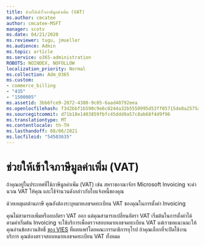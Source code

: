 ```yaml
---
title: ช่วยให้เข้าใจภาษีมูลค่าเพิ่ม (VAT)
ms.author: cmcatee
author: cmcatee-MSFT
manager: scotv
ms.date: 04/21/2020
ms.reviewer: tugu, jmueller
ms.audience: Admin
ms.topic: article
ms.service: o365-administration
ROBOTS: NOINDEX, NOFOLLOW
localization_priority: Normal
ms.collection: Adm_O365
ms.custom:
- commerce_billing
- "435"
- "1500005"
ms.assetid: 3bb6fce9-2072-4380-9c05-6aad40792eea
ms.openlocfilehash: f3d2bbf1b590c9e6c0244a32b5550995d53ff05715de8a2575aa08052061de15
ms.sourcegitcommit: d71b18e1403859fbfc45ddd9a57c8ab68f4d9f96
ms.translationtype: MT
ms.contentlocale: th-TH
ms.lasthandoff: 08/06/2021
ms.locfileid: "54503635"
---
```

# <a name="help-understanding-value-added-tax-vat"></a>ช่วยให้เข้าใจภาษีมูลค่าเพิ่ม (VAT)

ถ้าคุณอยู่ในประเทศที่ใช้ภาษีมูลค่าเพิ่ม (VAT) เช่น สหราชอาณาจักร Microsoft Invoicing จะคํานวณ VAT ให้คุณ และใช้จํานวนดังกล่าวกับใบแจ้งหนี้ของคุณ
  
ด้วยเหตุผลด้านภาษี คุณยังต้องระบุหมายเลขจดทะเบียน VAT ของคุณในการตั้งค่า Invoicing
  
คุณไม่สามารถเพิ่มหรือลบอัตรา VAT ออก แต่คุณสามารถเปลี่ยนอัตรา VAT เริ่มต้นในการตั้งค่าได้ ตามค่าเริ่มต้น Invoicing จะใช้บริการเพื่อตรวจสอบหมายเลขจดทะเบียน VAT แต่เราขอแนะนนะให้คุณอ่านข้อสงวนสิทธิ์ [ของ VIES](https://go.microsoft.com/fwlink/?LinkID=841741) ที่เผยแพร่โดยคณะกรรมาธิการยุโรป ถ้าคุณเลือกที่จะปิดใช้งานบริการ คุณต้องตรวจสอบหมายเลขจดทะเบียน VAT ทั้งหมด